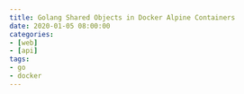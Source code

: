 ```yaml
---
title: Golang Shared Objects in Docker Alpine Containers
date: 2020-01-05 08:00:00
categories:
- [web]
- [api]
tags:
- go
- docker
---
```

